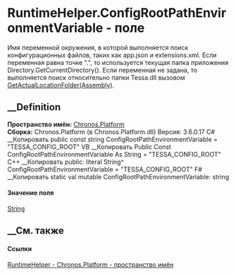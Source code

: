 # RuntimeHelper.ConfigRootPathEnvironmentVariable - поле
Имя переменной окружения, в которой выполняется поиск конфигурационных файлов,
таких как app.json и extensions.xml. Если переменная равна точке ".", то
используется текущая папка приложения Directory.GetCurrentDirectory(). Если
переменная не задана, то выполняется поиск относительно папки Tessa.dll
вызовом
[GetActualLocationFolder(Assembly)](M_Chronos_Platform_PlatformExtensions_GetActualLocationFolder.htm).
## __Definition
 **Пространство имён:** [Chronos.Platform](N_Chronos_Platform.htm)  
 **Сборка:** Chronos.Platform (в Chronos.Platform.dll) Версия: 3.6.0.17
C# __Копировать
     public const string ConfigRootPathEnvironmentVariable = "TESSA_CONFIG_ROOT"
VB __Копировать
     Public Const ConfigRootPathEnvironmentVariable As String = "TESSA_CONFIG_ROOT"
C++ __Копировать
     public:
    literal String^ ConfigRootPathEnvironmentVariable = "TESSA_CONFIG_ROOT"
F# __Копировать
     static val mutable ConfigRootPathEnvironmentVariable: string
#### Значение поля
[String](https://learn.microsoft.com/dotnet/api/system.string)
##  __См. также
#### Ссылки
[RuntimeHelper - ](T_Chronos_Platform_RuntimeHelper.htm)
[Chronos.Platform - пространство имён](N_Chronos_Platform.htm)
